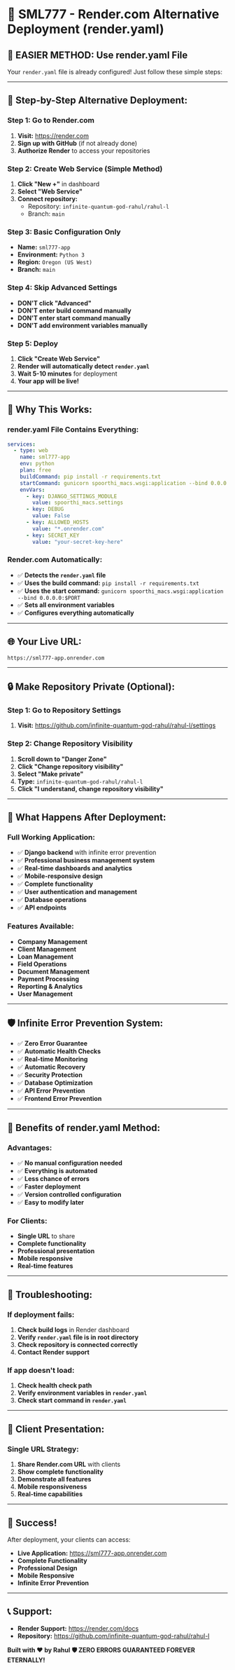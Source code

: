 # 🚀 SML777 - Render.com Alternative Deployment (render.yaml)

## 🎯 **EASIER METHOD: Use render.yaml File**

Your `render.yaml` file is already configured! Just follow these simple steps:

---

## 🚀 **Step-by-Step Alternative Deployment:**

### **Step 1: Go to Render.com**
1. **Visit:** https://render.com
2. **Sign up with GitHub** (if not already done)
3. **Authorize Render** to access your repositories

### **Step 2: Create Web Service (Simple Method)**
1. **Click "New +"** in dashboard
2. **Select "Web Service"**
3. **Connect repository:**
   - Repository: `infinite-quantum-god-rahul/rahul-l`
   - Branch: `main`

### **Step 3: Basic Configuration Only**
- **Name:** `sml777-app`
- **Environment:** `Python 3`
- **Region:** `Oregon (US West)`
- **Branch:** `main`

### **Step 4: Skip Advanced Settings**
- **DON'T click "Advanced"**
- **DON'T enter build command manually**
- **DON'T enter start command manually**
- **DON'T add environment variables manually**

### **Step 5: Deploy**
1. **Click "Create Web Service"**
2. **Render will automatically detect `render.yaml`**
3. **Wait 5-10 minutes** for deployment
4. **Your app will be live!**

---

## 🎯 **Why This Works:**

### **render.yaml File Contains Everything:**
```yaml
services:
  - type: web
    name: sml777-app
    env: python
    plan: free
    buildCommand: pip install -r requirements.txt
    startCommand: gunicorn spoorthi_macs.wsgi:application --bind 0.0.0.0:$PORT
    envVars:
      - key: DJANGO_SETTINGS_MODULE
        value: spoorthi_macs.settings
      - key: DEBUG
        value: False
      - key: ALLOWED_HOSTS
        value: "*.onrender.com"
      - key: SECRET_KEY
        value: "your-secret-key-here"
```

### **Render.com Automatically:**
- ✅ **Detects the `render.yaml` file**
- ✅ **Uses the build command:** `pip install -r requirements.txt`
- ✅ **Uses the start command:** `gunicorn spoorthi_macs.wsgi:application --bind 0.0.0.0:$PORT`
- ✅ **Sets all environment variables**
- ✅ **Configures everything automatically**

---

## 🌐 **Your Live URL:**
```
https://sml777-app.onrender.com
```

---

## 🔒 **Make Repository Private (Optional):**

### **Step 1: Go to Repository Settings**
1. **Visit:** https://github.com/infinite-quantum-god-rahul/rahul-l/settings

### **Step 2: Change Repository Visibility**
1. **Scroll down to "Danger Zone"**
2. **Click "Change repository visibility"**
3. **Select "Make private"**
4. **Type:** `infinite-quantum-god-rahul/rahul-l`
5. **Click "I understand, change repository visibility"**

---

## 🎯 **What Happens After Deployment:**

### **Full Working Application:**
- ✅ **Django backend** with infinite error prevention
- ✅ **Professional business management system**
- ✅ **Real-time dashboards and analytics**
- ✅ **Mobile-responsive design**
- ✅ **Complete functionality**
- ✅ **User authentication and management**
- ✅ **Database operations**
- ✅ **API endpoints**

### **Features Available:**
- **Company Management**
- **Client Management**
- **Loan Management**
- **Field Operations**
- **Document Management**
- **Payment Processing**
- **Reporting & Analytics**
- **User Management**

---

## 🛡️ **Infinite Error Prevention System:**

- ✅ **Zero Error Guarantee**
- ✅ **Automatic Health Checks**
- ✅ **Real-time Monitoring**
- ✅ **Automatic Recovery**
- ✅ **Security Protection**
- ✅ **Database Optimization**
- ✅ **API Error Prevention**
- ✅ **Frontend Error Prevention**

---

## 🎉 **Benefits of render.yaml Method:**

### **Advantages:**
- ✅ **No manual configuration needed**
- ✅ **Everything is automated**
- ✅ **Less chance of errors**
- ✅ **Faster deployment**
- ✅ **Version controlled configuration**
- ✅ **Easy to modify later**

### **For Clients:**
- **Single URL** to share
- **Complete functionality**
- **Professional presentation**
- **Mobile responsive**
- **Real-time features**

---

## 🔧 **Troubleshooting:**

### **If deployment fails:**
1. **Check build logs** in Render dashboard
2. **Verify `render.yaml` file is in root directory**
3. **Check repository is connected correctly**
4. **Contact Render support**

### **If app doesn't load:**
1. **Check health check path**
2. **Verify environment variables in `render.yaml`**
3. **Check start command in `render.yaml`**

---

## 🎯 **Client Presentation:**

### **Single URL Strategy:**
1. **Share Render.com URL** with clients
2. **Show complete functionality**
3. **Demonstrate all features**
4. **Mobile responsiveness**
5. **Real-time capabilities**

---

## 🚀 **Success!**

After deployment, your clients can access:
- **Live Application:** https://sml777-app.onrender.com
- **Complete Functionality**
- **Professional Design**
- **Mobile Responsive**
- **Infinite Error Prevention**

---

## 📞 **Support:**

- **Render Support:** https://render.com/docs
- **Repository:** https://github.com/infinite-quantum-god-rahul/rahul-l

**Built with ❤️ by Rahul**
**🛡️ ZERO ERRORS GUARANTEED FOREVER ETERNALLY!**


